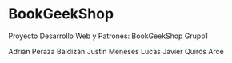 # BookGeekShop

Proyecto Desarrollo Web y Patrones: BookGeekShop Grupo1

Adrián Peraza Baldizán
Justin Meneses Lucas
Javier Quirós Arce
